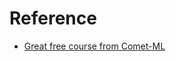 # Reference
- [Great free course from Comet-ML](https://apps.courses.comet.com/learning/course/course-v1:Comet+101+1/home)